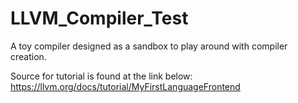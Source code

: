 # LLVM_Compiler_Test
A toy compiler designed as a sandbox to play around with compiler creation.

Source for tutorial is found at the link below:
https://llvm.org/docs/tutorial/MyFirstLanguageFrontend
